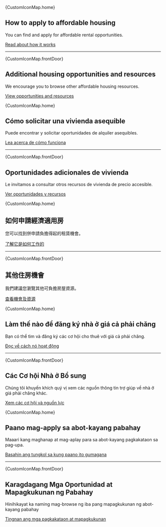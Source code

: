 <RenderIf language="default">
<Icon size="2xl" outlined className="mb-2">{CustomIconMap.home}</Icon>

## How to apply to affordable housing

You can find and apply for affordable rental opportunities.

[Read about how it works](/how-it-works)

---

<Icon size="2xl" className="mb-2">{CustomIconMap.frontDoor}</Icon>

## Additional housing opportunities and resources

We encourage you to browse other affordable housing resources.

[View opportunities and resources](/additional-resources)

</RenderIf>

<RenderIf language="es">
<Icon size="2xl" outlined className="mb-2">{CustomIconMap.home}</Icon>

## Cómo solicitar una vivienda asequible

Puede encontrar y solicitar oportunidades de alquiler asequibles.

[Lea acerca de cómo funciona](/es/how-it-works)

---

<Icon size="2xl" className="mb-2">{CustomIconMap.frontDoor}</Icon>

## Oportunidades adicionales de vivienda

Le invitamos a consultar otros recursos de vivienda de precio accesible.

[Ver oportunidades y recursos](/es/additional-resources)

</RenderIf>

<RenderIf language="zh">
<Icon size="2xl" outlined className="mb-2">{CustomIconMap.home}</Icon>

## 如何申請經濟適用房

您可以找到併申請負擔得起的租賃機會。

[了解它是如何工作的](/zh/how-it-works)

---

<Icon size="2xl" className="mb-2">{CustomIconMap.frontDoor}</Icon>

## 其他住房機會

我們建議您瀏覽其他可負擔房屋資源。

[查看機會及資源](/zh/additional-resources)

</RenderIf>

<RenderIf language="vi">
<Icon size="2xl" outlined className="mb-2">{CustomIconMap.home}</Icon>

## Làm thế nào để đăng ký nhà ở giá cả phải chăng

Bạn có thể tìm và đăng ký các cơ hội cho thuê với giá cả phải chăng.

[Đọc về cách nó hoạt động](/vi/how-it-works)

---

<Icon size="2xl" className="mb-2">{CustomIconMap.frontDoor}</Icon>

## Các Cơ hội Nhà ở Bổ sung

Chúng tôi khuyến khích quý vị xem các nguồn thông tin trợ giúp về nhà ở giá phải chăng khác.

[Xem các cơ hội và nguồn lực](/vi/additional-resources)

</RenderIf>

<RenderIf language="tl">
<Icon size="2xl" outlined className="mb-2">{CustomIconMap.home}</Icon>

## Paano mag-apply sa abot-kayang pabahay

Maaari kang maghanap at mag-aplay para sa abot-kayang pagkakataon sa pag-upa.

[Basahin ang tungkol sa kung paano ito gumagana](/tl/how-it-works)

---

<Icon size="2xl" className="mb-2">{CustomIconMap.frontDoor}</Icon>

## Karagdagang Mga Oportunidad at Mapagkukunan ng Pabahay

Hinihikayat ka naming mag-browse ng iba pang mapagkukunan ng abot-kayang pabahay

[Tingnan ang mga pagkakataon at mapagkukunan](/tl/additional-resources)

</RenderIf>
